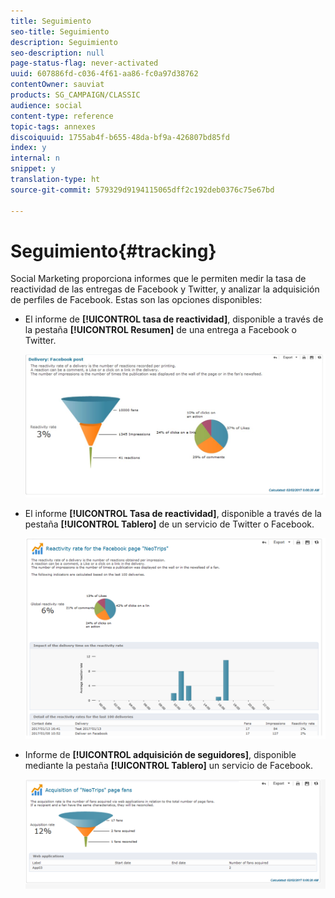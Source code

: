 ```yaml
---
title: Seguimiento
seo-title: Seguimiento
description: Seguimiento
seo-description: null
page-status-flag: never-activated
uuid: 607886fd-c036-4f61-aa86-fc0a97d38762
contentOwner: sauviat
products: SG_CAMPAIGN/CLASSIC
audience: social
content-type: reference
topic-tags: annexes
discoiquuid: 1755ab4f-b655-48da-bf9a-426807bd85fd
index: y
internal: n
snippet: y
translation-type: ht
source-git-commit: 579329d9194115065dff2c192deb0376c75e67bd

---
```



# Seguimiento{#tracking}

Social Marketing proporciona informes que le permiten medir la tasa de reactividad de las entregas de Facebook y Twitter, y analizar la adquisición de perfiles de Facebook. Estas son las opciones disponibles:

* El informe de **[!UICONTROL tasa de reactividad]**, disponible a través de la pestaña **[!UICONTROL Resumen]** de una entrega a Facebook o Twitter.

   ![](assets/social_report_3.png)

* El informe **[!UICONTROL Tasa de reactividad]**, disponible a través de la pestaña **[!UICONTROL Tablero]** de un servicio de Twitter o Facebook.

   ![](assets/social_report_2.png)

* Informe de **[!UICONTROL adquisición de seguidores]**, disponible mediante la pestaña **[!UICONTROL Tablero]** un servicio de Facebook.

   ![](assets/social_report_1.png)

